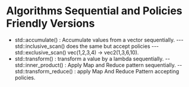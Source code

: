 # Algorithms Sequential and Policies Friendly Versions

- std::accumulate() : Accumulate values from a vector sequentially.
 ---std::inclusive_scan() does the same but accept policies
 ---std::exclusive_scan() vec(1,2,3,4) -> vec2(1,3,6,10).
- std::transform() : transform a value by a lambda sequentially.
-- std::inner_product() : Apply Map and Reduce pattern sequentially.
-- std::transform_reduce() : apply Map And Reduce Pattern accepting policies.